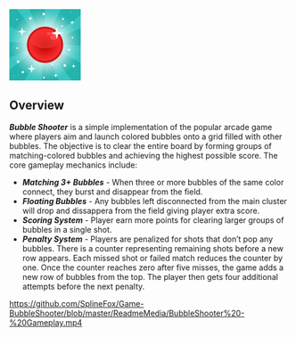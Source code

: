 <!--![Social Preview](https://github.com/SplineFox/Game-BugArena/blob/master/ReadmeMedia/Bug%20Arena%20-%20Social%20Preview.png)-->
<img src="https://github.com/SplineFox/Game-BubbleShooter/blob/master/ReadmeMedia/BubbleShooter%20-%20App%20Icon.png" width="128">

## Overview
***Bubble Shooter*** is a simple implementation of the popular arcade game where players aim and launch colored bubbles onto a grid filled with other bubbles. The objective is to clear the entire board by forming groups of matching-colored bubbles and achieving the highest possible score. The core gameplay mechanics include:

+ ***Matching 3+ Bubbles*** - When three or more bubbles of the same color connect, they burst and disappear from the field.
+ ***Floating Bubbles*** - Any bubbles left disconnected from the main cluster will drop and dissappera from the field giving player extra score.
+ ***Scoring System*** - Player earn more points for clearing larger groups of bubbles in a single shot.
+ ***Penalty System*** - Players are penalized for shots that don’t pop any bubbles. There is a counter representing remaining shots before a new row appears. Each missed shot or failed match reduces the counter by one. Once the counter reaches zero after five misses, the game adds a new row of bubbles from the top. The player then gets four additional attempts before the next penalty.

https://github.com/SplineFox/Game-BubbleShooter/blob/master/ReadmeMedia/BubbleShooter%20-%20Gameplay.mp4
